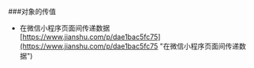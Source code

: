 ###对象的传值
- 在微信小程序页面间传递数据<br>[https://www.jianshu.com/p/dae1bac5fc75](https://www.jianshu.com/p/dae1bac5fc75 "在微信小程序页面间传递数据")